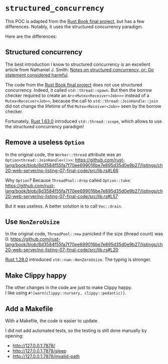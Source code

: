 
`structured_concurrency`
========================

This POC is adapted from the [Rust Book final project][], but has a few differences. Notably, it
uses the structured concurrency paradigm.

Here are the differences:

## Structured concurrency

The best introduction I know to structured concurrency is an excellent article from
Nathaniel J. Smith: [Notes on structured concurrency, or: Go statement considered harmful][].

The code from the [Rust Book final project][] does not use structured concurrency. Indeed, it
called `std::thread::spawn`. But then the borrow checker required to create an
`Arc<Mutex<Receiver<Job>>>` instead of a `Mutex<Receiver<Job>>`, because the call to
`std::thread::JoinHandle::join` did not change the lifetime of the `Mutex<Receiver<Job>>` seen by
the borrow checker.

Fortunately, [Rust 1.63.0][] introduced `std::thread::scope`, which allows to use the structured
concurrency paradigm!

## Remove a useless `Option`

In the original code, the `Worker::thread` attribute was an `Option<thread::JoinHandle<()>>`:
<https://github.com/rust-lang/book/blob/8d3584f55fa7f70ee699016be7e895d35d0e9b27/listings/ch20-web-server/no-listing-07-final-code/src/lib.rs#L66>

Why `Option`? Because `ThreadPool::drop` called `Option::take`:
<https://github.com/rust-lang/book/blob/8d3584f55fa7f70ee699016be7e895d35d0e9b27/listings/ch20-web-server/no-listing-07-final-code/src/lib.rs#L57>

But it was useless. A better solution is to call `Vec::drain`.

## Use `NonZeroUsize`

In the original code, `ThreadPool::new` panicked if the size (thread count) was 0:
<https://github.com/rust-lang/book/blob/8d3584f55fa7f70ee699016be7e895d35d0e9b27/listings/ch20-web-server/no-listing-07-final-code/src/lib.rs#L20>

[Rust 1.28.0][] introduced `std::num::NonZeroUsize`. The typing is stronger.

## Make Clippy happy

The other changes in the code are just to make Clippy happy.  
I like using `#![warn(clippy::nursery, clippy::pedantic)]`.

## Add a Makefile

With a Makefile, the code is easier to update.

I did not add automated tests, so the testing is still done manually by opening:

  + <http://127.0.0.1:7878/>
  + <http://127.0.0.1:7878/sleep>
  + <http://127.0.0.1:7878/invalid-path>

[Rust Book final project]: https://github.com/rust-lang/book/tree/8d3584f55fa7f70ee699016be7e895d35d0e9b27/listings/ch20-web-server/no-listing-07-final-code
[Notes on structured concurrency, or: Go statement considered harmful]: https://vorpus.org/blog/notes-on-structured-concurrency-or-go-statement-considered-harmful/
[Rust 1.28.0]: https://blog.rust-lang.org/2018/08/02/Rust-1.28.html
[Rust 1.63.0]: https://blog.rust-lang.org/2022/08/11/Rust-1.63.0.html

